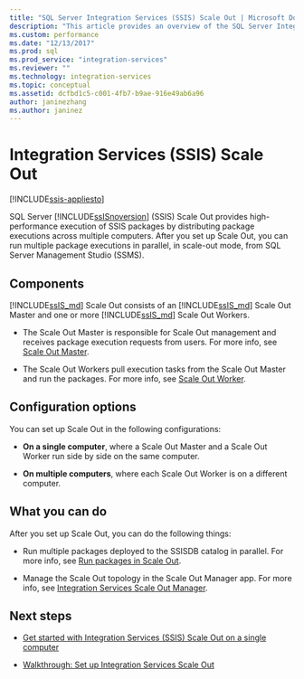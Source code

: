 ```yaml
---
title: "SQL Server Integration Services (SSIS) Scale Out | Microsoft Docs"
description: "This article provides an overview of the SQL Server Integration Services (SSIS) Scale Out feature, which provides high-performance execution of SSIS packages"
ms.custom: performance
ms.date: "12/13/2017"
ms.prod: sql
ms.prod_service: "integration-services"
ms.reviewer: ""
ms.technology: integration-services
ms.topic: conceptual
ms.assetid: dcfbd1c5-c001-4fb7-b9ae-916e49ab6a96
author: janinezhang
ms.author: janinez
---
```

# Integration Services (SSIS) Scale Out

[!INCLUDE[ssis-appliesto](../../includes/ssis-appliesto-ssvrpluslinux-asdb-asdw-xxx.md)]


SQL Server [!INCLUDE[ssISnoversion](../../includes/ssisnoversion-md.md)] (SSIS) Scale Out provides high-performance execution of SSIS packages by distributing package executions across multiple computers. After you set up Scale Out, you can run multiple package executions in parallel, in scale-out mode, from SQL Server Management Studio (SSMS).

## Components
[!INCLUDE[ssIS_md](../../includes/ssis-md.md)] Scale Out consists of an [!INCLUDE[ssIS_md](../../includes/ssis-md.md)] Scale Out Master and one or more [!INCLUDE[ssIS_md](../../includes/ssis-md.md)] Scale Out Workers.

-   The Scale Out Master is responsible for Scale Out management and receives package execution requests from users. For more info, see [Scale Out Master](integration-services-ssis-scale-out-master.md).

-   The Scale Out Workers pull execution tasks from the Scale Out Master and run the packages. For more info, see [Scale Out Worker](integration-services-ssis-scale-out-worker.md).

## Configuration options
You can set up Scale Out in the following configurations:

-   **On a single computer**, where a Scale Out Master and a Scale Out Worker run side by side on the same computer.

-   **On multiple computers**, where each Scale Out Worker is on a different computer.

## What you can do
After you set up Scale Out, you can do the following things:

-   Run multiple packages deployed to the SSISDB catalog in parallel. For more info, see [Run packages in Scale Out](run-packages-in-integration-services-ssis-scale-out.md).

-   Manage the Scale Out topology in the Scale Out Manager app. For more info, see [Integration Services Scale Out Manager](integration-services-ssis-scale-out-manager.md).

## Next steps
-   [Get started with Integration Services (SSIS) Scale Out on a single computer](get-started-with-ssis-scale-out-onebox.md)

-   [Walkthrough: Set up Integration Services Scale Out](walkthrough-set-up-integration-services-scale-out.md)
